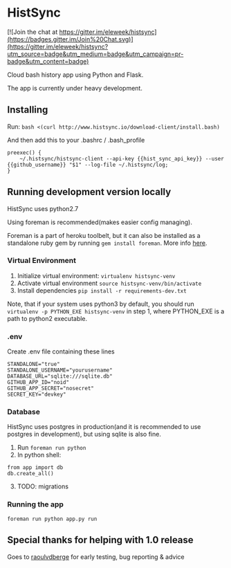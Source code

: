 # HistSync

[![Join the chat at https://gitter.im/eleweek/histsync](https://badges.gitter.im/Join%20Chat.svg)](https://gitter.im/eleweek/histsync?utm_source=badge&utm_medium=badge&utm_campaign=pr-badge&utm_content=badge)

Cloud bash history app using Python and Flask.

The app is currently under heavy development.

## Installing

Run: 
```bash <(curl http://www.histsync.io/download-client/install.bash)```

And then add this to your .bashrc / .bash_profile

```
preexec() {
    ~/.histsync/histsync-client --api-key {{hist_sync_api_key}} --user {{github_username}} "$1" --log-file ~/.histsync/log;
}
``` 

## Running development version locally

HistSync uses python2.7

Using foreman is recommended(makes easier config managing).

Foreman is a part of heroku toolbelt, but it can also be installed
as a standalone ruby gem by running ```gem install foreman```.
More info [here](https://github.com/ddollar/foreman).

### Virtual Environment

1. Initialize virtual environment: ```virtualenv histsync-venv```
2. Activate virtual environment ```source histsync-venv/bin/activate```
3. Install dependencies ```pip install -r requirements-dev.txt```

Note, that if your system uses python3 by default, you should run ```virtualenv -p PYTHON_EXE histsync-venv```
in step 1, where PYTHON_EXE is a path to python2 executable.

### .env 

Create .env file containing these lines

```
STANDALONE="true"
STANDALONE_USERNAME="yourusername"
DATABASE_URL="sqlite:///sqlite.db"
GITHUB_APP_ID="noid"
GITHUB_APP_SECRET="nosecret"
SECRET_KEY="devkey"
```

### Database

HistSync uses postgres in production(and it is recommended to use postgres in development), but using sqlite is also fine.

1. Run ```foreman run python```
2. In python shell: 
```
from app import db
db.create_all()
```
3. TODO: migrations

### Running the app

```foreman run python app.py run```

## Special thanks for helping with 1.0 release

Goes to [raoulvdberge](https://github.com/raoulvdberge) for early testing, bug reporting & advice
